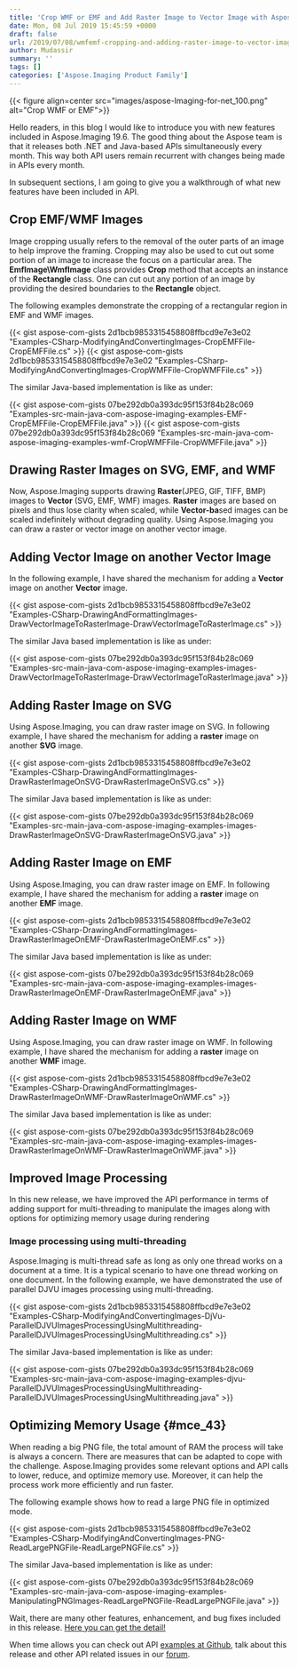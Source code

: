 ```yaml
---
title: 'Crop WMF or EMF and Add Raster Image to Vector Image with Aspose.Imaging'
date: Mon, 08 Jul 2019 15:45:59 +0000
draft: false
url: /2019/07/08/wmfemf-cropping-and-adding-raster-image-to-vector-image-support-available-in-aspose.imaging/
author: Mudassir
summary: ''
tags: []
categories: ['Aspose.Imaging Product Family']
---
```




{{< figure align=center src="images/aspose-Imaging-for-net_100.png" alt="Crop WMF or EMF">}}


Hello readers, in this blog I would like to introduce you with new features included in Aspose.Imaging 19.6. The good thing about the Aspose team is that it releases both .NET and Java-based APIs simultaneously every month. This way both API users remain recurrent with changes being made in APIs every month.

In subsequent sections, I am going to give you a walkthrough of what new features have been included in API.

## Crop EMF/WMF Images

Image cropping usually refers to the removal of the outer parts of an image to help improve the framing. Cropping may also be used to cut out some portion of an image to increase the focus on a particular area. The **EmfImage\\WmfImage** class provides **Crop** method that accepts an instance of the **Rectangle** class. One can cut out any portion of an image by providing the desired boundaries to the **Rectangle** object.

The following examples demonstrate the cropping of a rectangular region in EMF and WMF images.  

{{< gist aspose-com-gists 2d1bcb9853315458808ffbcd9e7e3e02 "Examples-CSharp-ModifyingAndConvertingImages-CropEMFFile-CropEMFFile.cs" >}} {{< gist aspose-com-gists 2d1bcb9853315458808ffbcd9e7e3e02 "Examples-CSharp-ModifyingAndConvertingImages-CropWMFFile-CropWMFFile.cs" >}}

The similar Java-based implementation is like as under:

{{< gist aspose-com-gists 07be292db0a393dc95f153f84b28c069 "Examples-src-main-java-com-aspose-imaging-examples-EMF-CropEMFFile-CropEMFFile.java" >}} {{< gist aspose-com-gists 07be292db0a393dc95f153f84b28c069 "Examples-src-main-java-com-aspose-imaging-examples-wmf-CropWMFFile-CropWMFFile.java" >}}

## Drawing Raster Images on SVG, EMF, and WMF

Now, Aspose.Imaging supports drawing **Raster**(JPEG, GIF, TIFF, BMP) images to **Vector** (SVG, EMF, WMF) images. **Raster** images are based on pixels and thus lose clarity when scaled, while **Vector-ba**sed images can be scaled indefinitely without degrading quality. Using Aspose.Imaging you can draw a raster or vector image on another vector image.

## Adding Vector Image on another Vector Image

In the following example, I have shared the mechanism for adding a **Vector** image on another **Vector** image.

{{< gist aspose-com-gists 2d1bcb9853315458808ffbcd9e7e3e02 "Examples-CSharp-DrawingAndFormattingImages-DrawVectorImageToRasterImage-DrawVectorImageToRasterImage.cs" >}}

The similar Java based implementation is like as under:

{{< gist aspose-com-gists 07be292db0a393dc95f153f84b28c069 "Examples-src-main-java-com-aspose-imaging-examples-images-DrawVectorImageToRasterImage-DrawVectorImageToRasterImage.java" >}}

## Adding Raster Image on SVG

Using Aspose.Imaging, you can draw raster image on SVG. In following example, I have shared the mechanism for adding a **raster** image on another **SVG** image.

{{< gist aspose-com-gists 2d1bcb9853315458808ffbcd9e7e3e02 "Examples-CSharp-DrawingAndFormattingImages-DrawRasterImageOnSVG-DrawRasterImageOnSVG.cs" >}}

The similar Java based implementation is like as under:

{{< gist aspose-com-gists 07be292db0a393dc95f153f84b28c069 "Examples-src-main-java-com-aspose-imaging-examples-images-DrawRasterImageOnSVG-DrawRasterImageOnSVG.java" >}}

## Adding Raster Image on EMF

Using Aspose.Imaging, you can draw raster image on EMF. In following example, I have shared the mechanism for adding a **raster** image on another **EMF** image.

{{< gist aspose-com-gists 2d1bcb9853315458808ffbcd9e7e3e02 "Examples-CSharp-DrawingAndFormattingImages-DrawRasterImageOnEMF-DrawRasterImageOnEMF.cs" >}}

The similar Java based implementation is like as under:

{{< gist aspose-com-gists 07be292db0a393dc95f153f84b28c069 "Examples-src-main-java-com-aspose-imaging-examples-images-DrawRasterImageOnEMF-DrawRasterImageOnEMF.java" >}}

## Adding Raster Image on WMF

Using Aspose.Imaging, you can draw raster image on WMF. In following example, I have shared the mechanism for adding a **raster** image on another **WMF** image.

{{< gist aspose-com-gists 2d1bcb9853315458808ffbcd9e7e3e02 "Examples-CSharp-DrawingAndFormattingImages-DrawRasterImageOnWMF-DrawRasterImageOnWMF.cs" >}}

The similar Java based implementation is like as under:

{{< gist aspose-com-gists 07be292db0a393dc95f153f84b28c069 "Examples-src-main-java-com-aspose-imaging-examples-images-DrawRasterImageOnWMF-DrawRasterImageOnWMF.java" >}}

## Improved Image Processing

In this new release, we have improved the API performance in terms of adding support for multi-threading to manipulate the images along with options for optimizing memory usage during rendering

### Image processing using multi-threading

Aspose.Imaging is multi-thread safe as long as only one thread works on a document at a time. It is a typical scenario to have one thread working on one document. In the following example, we have demonstrated the use of parallel DJVU images processing using multi-threading.

{{< gist aspose-com-gists 2d1bcb9853315458808ffbcd9e7e3e02 "Examples-CSharp-ModifyingAndConvertingImages-DjVu-ParallelDJVUImagesProcessingUsingMultithreading-ParallelDJVUImagesProcessingUsingMultithreading.cs" >}}

The similar Java-based implementation is like as under:

{{< gist aspose-com-gists 07be292db0a393dc95f153f84b28c069 "Examples-src-main-java-com-aspose-imaging-examples-djvu-ParallelDJVUImagesProcessingUsingMultithreading-ParallelDJVUImagesProcessingUsingMultithreading.java" >}}

## Optimizing Memory Usage {#mce_43}

When reading a big PNG file, the total amount of RAM the process will take is always a concern. There are measures that can be adapted to cope with the challenge. Aspose.Imaging provides some relevant options and API calls to lower, reduce, and optimize memory use. Moreover, it can help the process work more efficiently and run faster.

The following example shows how to read a large PNG file in optimized mode.

{{< gist aspose-com-gists 2d1bcb9853315458808ffbcd9e7e3e02 "Examples-CSharp-ModifyingAndConvertingImages-PNG-ReadLargePNGFile-ReadLargePNGFile.cs" >}}

The similar Java-based implementation is like as under:

{{< gist aspose-com-gists 07be292db0a393dc95f153f84b28c069 "Examples-src-main-java-com-aspose-imaging-examples-ManipulatingPNGImages-ReadLargePNGFile-ReadLargePNGFile.java" >}}

Wait, there are many other features, enhancement, and bug fixes included in this release. [Here you can get the detail!][1]

When time allows you can check out API [examples at Github][2], talk about this release and other API related issues in our [forum][3].




[1]: https://docs.aspose.com/display/imagingnet/Aspose.Imaging+for+.NET+19.6+-+Release+Notes
[2]: https://github.com/aspose-imaging/
[3]: https://forum.aspose.com/c/imaging




